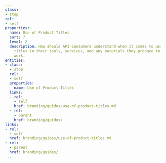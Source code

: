 ```yaml
---
class:
- stop
rel:
- self
properties:
  name: Use of Product Titles
  sort: 7
  level: 2
  description: How should API consumers understand when it comes to using product
    titles in their tools, services, and any materials they produce to support their
    work.
entities:
- class:
  - stop
  rel:
  - self
  properties:
    name: Use of Product Titles
  links:
  - rel:
    - self
    href: branding/guides/use-of-product-titles.md
  - rel:
    - parent
    href: branding/guides/
links:
- rel:
  - self
  href: branding/guides/use-of-product-titles.md
- rel:
  - parent
  href: branding/guides/
...
```

